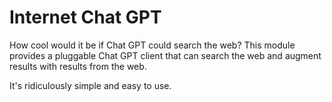 # Internet Chat GPT

How cool would it be if Chat GPT could search the web? This module provides a pluggable Chat GPT client that can search the web and augment results with results from the web. 

It's ridiculously simple and easy to use.
